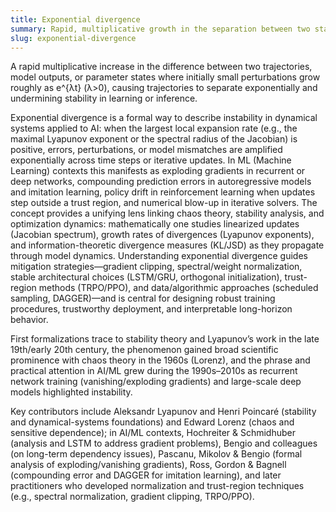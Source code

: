 ```yaml
---
title: Exponential divergence
summary: Rapid, multiplicative growth in the separation between two states, outputs, or parameter vectors such that small perturbations amplify exponentially over iterations or time, producing instability or compounding errors in AI systems.
slug: exponential-divergence
---
```


A rapid multiplicative increase in the difference between two trajectories, model outputs, or parameter states where initially small perturbations grow roughly as e^{λt} (λ>0), causing trajectories to separate exponentially and undermining stability in learning or inference.

Exponential divergence is a formal way to describe instability in dynamical systems applied to AI: when the largest local expansion rate (e.g., the maximal Lyapunov exponent or the spectral radius of the Jacobian) is positive, errors, perturbations, or model mismatches are amplified exponentially across time steps or iterative updates. In ML (Machine Learning) contexts this manifests as exploding gradients in recurrent or deep networks, compounding prediction errors in autoregressive models and imitation learning, policy drift in reinforcement learning when updates step outside a trust region, and numerical blow-up in iterative solvers. The concept provides a unifying lens linking chaos theory, stability analysis, and optimization dynamics: mathematically one studies linearized updates (Jacobian spectrum), growth rates of divergences (Lyapunov exponents), and information-theoretic divergence measures (KL/JSD) as they propagate through model dynamics. Understanding exponential divergence guides mitigation strategies—gradient clipping, spectral/weight normalization, stable architectural choices (LSTM/GRU, orthogonal initialization), trust-region methods (TRPO/PPO), and data/algorithmic approaches (scheduled sampling, DAGGER)—and is central for designing robust training procedures, trustworthy deployment, and interpretable long-horizon behavior.

First formalizations trace to stability theory and Lyapunov’s work in the late 19th/early 20th century, the phenomenon gained broad scientific prominence with chaos theory in the 1960s (Lorenz), and the phrase and practical attention in AI/ML grew during the 1990s–2010s as recurrent network training (vanishing/exploding gradients) and large-scale deep models highlighted instability.

Key contributors include Aleksandr Lyapunov and Henri Poincaré (stability and dynamical-systems foundations) and Edward Lorenz (chaos and sensitive dependence); in AI/ML contexts, Hochreiter & Schmidhuber (analysis and LSTM to address gradient problems), Bengio and colleagues (on long-term dependency issues), Pascanu, Mikolov & Bengio (formal analysis of exploding/vanishing gradients), Ross, Gordon & Bagnell (compounding error and DAGGER for imitation learning), and later practitioners who developed normalization and trust-region techniques (e.g., spectral normalization, gradient clipping, TRPO/PPO).